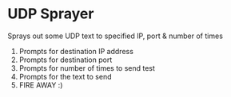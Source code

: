 UDP Sprayer
===========
Sprays out some UDP text to specified IP, port & number of times

1. Prompts for destination IP address
2. Prompts for destination port
3. Prompts for number of times to send test
4. Prompts for the text to send
5. FIRE AWAY :)


